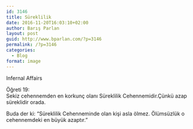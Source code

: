 ```yaml
---
id: 3146
title: Süreklilik
date: 2016-11-20T16:03:10+02:00
author: Barış Parlan
layout: post
guid: http://www.bparlan.com/?p=3146
permalink: /?p=3146
categories:
  - Blog
format: image
---
```

<div class="ttr_start">
</div>

Infernal Affairs

Öğreti 19:  
Sekiz cehennemden en korkunç olanı Süreklilik Cehennemidir.Çünkü azap süreklidir orada.

Buda der ki: &#8220;Süreklilik Cehenneminde olan kişi asla ölmez. Ölümsüzlük o cehennemdeki en büyük azaptır.&#8221;

<div class="ttr_end">
</div>